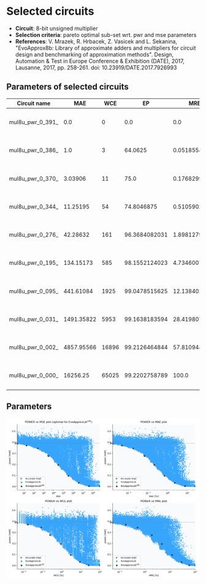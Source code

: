 
Selected circuits
===================
 - **Circuit**: 8-bit unsigned multiplier
 - **Selection criteria**: pareto optimal sub-set wrt. pwr and mse parameters
 - **References**: V. Mrazek, R. Hrbacek, Z. Vasicek and L. Sekanina, "EvoApprox8b: Library of approximate adders and multipliers for circuit design and benchmarking of approximation methods". Design, Automation & Test in Europe Conference & Exhibition (DATE), 2017, Lausanne, 2017, pp. 258-261. doi: 10.23919/DATE.2017.7926993


Parameters of selected circuits
----------------------------

| Circuit name | MAE | WCE | EP | MRE | Download |
| --- |  --- | --- | --- | --- | --- | 
| mul8u_pwr_0_391_ | 0.0 | 0 | 0.0 | 0.0 |  [Verilog generic](mul8u_pwr_0_391__gen.v) [Verilog PDK45](mul8u_pwr_0_391__pdk45.v)  [C](mul8u_pwr_0_391_.c) |
| mul8u_pwr_0_386_ | 1.0 | 3 | 64.0625 | 0.051855476 |  [Verilog generic](mul8u_pwr_0_386__gen.v) [Verilog PDK45](mul8u_pwr_0_386__pdk45.v)  [C](mul8u_pwr_0_386_.c) |
| mul8u_pwr_0_370_ | 3.03906 | 11 | 75.0 | 0.1768299427 |  [Verilog generic](mul8u_pwr_0_370__gen.v) [Verilog PDK45](mul8u_pwr_0_370__pdk45.v)  [C](mul8u_pwr_0_370_.c) |
| mul8u_pwr_0_344_ | 11.25195 | 54 | 74.8046875 | 0.5105902862 |  [Verilog generic](mul8u_pwr_0_344__gen.v) [Verilog PDK45](mul8u_pwr_0_344__pdk45.v)  [C](mul8u_pwr_0_344_.c) |
| mul8u_pwr_0_276_ | 42.28632 | 161 | 96.3684082031 | 1.8981279722 |  [Verilog generic](mul8u_pwr_0_276__gen.v) [Verilog PDK45](mul8u_pwr_0_276__pdk45.v)  [C](mul8u_pwr_0_276_.c) |
| mul8u_pwr_0_195_ | 134.15173 | 585 | 98.1552124023 | 4.7346007732 |  [Verilog generic](mul8u_pwr_0_195__gen.v) [Verilog PDK45](mul8u_pwr_0_195__pdk45.v)  [C](mul8u_pwr_0_195_.c) |
| mul8u_pwr_0_095_ | 441.61084 | 1925 | 99.0478515625 | 12.1384028228 |  [Verilog generic](mul8u_pwr_0_095__gen.v) [Verilog PDK45](mul8u_pwr_0_095__pdk45.v)  [C](mul8u_pwr_0_095_.c) |
| mul8u_pwr_0_031_ | 1491.35822 | 5953 | 99.1638183594 | 28.4198079362 |  [Verilog generic](mul8u_pwr_0_031__gen.v) [Verilog PDK45](mul8u_pwr_0_031__pdk45.v)  [C](mul8u_pwr_0_031_.c) |
| mul8u_pwr_0_002_ | 4857.95566 | 16896 | 99.2126464844 | 57.8109447611 |  [Verilog generic](mul8u_pwr_0_002__gen.v) [Verilog PDK45](mul8u_pwr_0_002__pdk45.v)  [C](mul8u_pwr_0_002_.c) |
| mul8u_pwr_0_000_ | 16256.25 | 65025 | 99.2202758789 | 100.0 |  [Verilog generic](mul8u_pwr_0_000__gen.v) [Verilog PDK45](mul8u_pwr_0_000__pdk45.v)  [C](mul8u_pwr_0_000_.c) |
    
Parameters
--------------
![Parameters figure](fig.png)
             